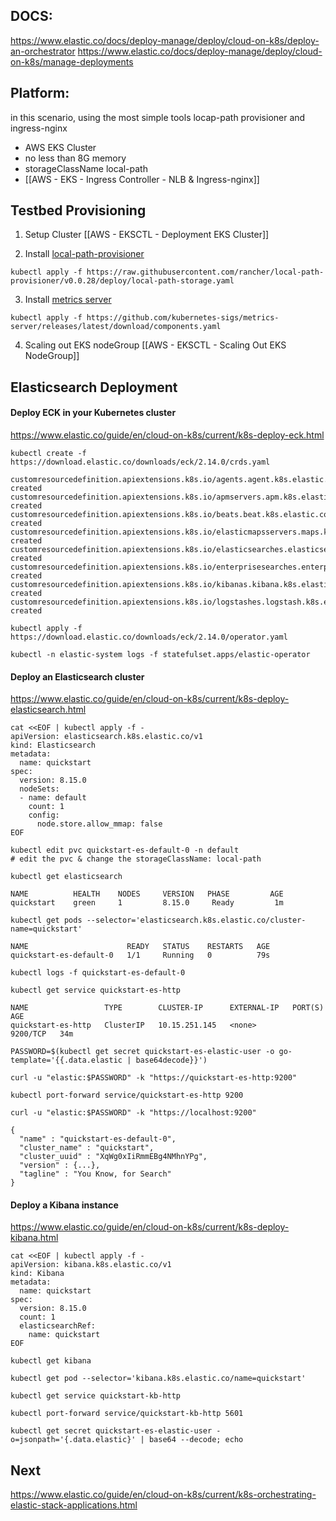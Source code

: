 ## DOCS:
https://www.elastic.co/docs/deploy-manage/deploy/cloud-on-k8s/deploy-an-orchestrator
https://www.elastic.co/docs/deploy-manage/deploy/cloud-on-k8s/manage-deployments

## Platform:
in this scenario, using the most simple tools locap-path provisioner and ingress-nginx
- AWS EKS Cluster
- no less than 8G memory
- storageClassName local-path
- [[AWS - EKS - Ingress Controller - NLB & Ingress-nginx]]

## Testbed Provisioning

1. Setup Cluster
[[AWS - EKSCTL - Deployment EKS Cluster]]

2. Install [local-path-provisioner](https://github.com/rancher/local-path-provisioner)
```
kubectl apply -f https://raw.githubusercontent.com/rancher/local-path-provisioner/v0.0.28/deploy/local-path-storage.yaml
```

3. Install [metrics server](https://github.com/kubernetes-sigs/metrics-server)
```
kubectl apply -f https://github.com/kubernetes-sigs/metrics-server/releases/latest/download/components.yaml
```

4. Scaling out EKS nodeGroup 
[[AWS - EKSCTL - Scaling Out EKS NodeGroup]]

## Elasticsearch Deployment

#### Deploy ECK in your Kubernetes cluster
https://www.elastic.co/guide/en/cloud-on-k8s/current/k8s-deploy-eck.html

```
kubectl create -f https://download.elastic.co/downloads/eck/2.14.0/crds.yaml
```

```
customresourcedefinition.apiextensions.k8s.io/agents.agent.k8s.elastic.co created
customresourcedefinition.apiextensions.k8s.io/apmservers.apm.k8s.elastic.co created
customresourcedefinition.apiextensions.k8s.io/beats.beat.k8s.elastic.co created
customresourcedefinition.apiextensions.k8s.io/elasticmapsservers.maps.k8s.elastic.co created
customresourcedefinition.apiextensions.k8s.io/elasticsearches.elasticsearch.k8s.elastic.co created
customresourcedefinition.apiextensions.k8s.io/enterprisesearches.enterprisesearch.k8s.elastic.co created
customresourcedefinition.apiextensions.k8s.io/kibanas.kibana.k8s.elastic.co created
customresourcedefinition.apiextensions.k8s.io/logstashes.logstash.k8s.elastic.co created
```

```
kubectl apply -f https://download.elastic.co/downloads/eck/2.14.0/operator.yaml
```

```
kubectl -n elastic-system logs -f statefulset.apps/elastic-operator
```
#### Deploy an Elasticsearch cluster
https://www.elastic.co/guide/en/cloud-on-k8s/current/k8s-deploy-elasticsearch.html

```
cat <<EOF | kubectl apply -f -
apiVersion: elasticsearch.k8s.elastic.co/v1
kind: Elasticsearch
metadata:
  name: quickstart
spec:
  version: 8.15.0
  nodeSets:
  - name: default
    count: 1
    config:
      node.store.allow_mmap: false
EOF
```

```
kubectl edit pvc quickstart-es-default-0 -n default
# edit the pvc & change the storageClassName: local-path
```

```
kubectl get elasticsearch
```

```
NAME          HEALTH    NODES     VERSION   PHASE         AGE
quickstart    green     1         8.15.0     Ready         1m
```

```
kubectl get pods --selector='elasticsearch.k8s.elastic.co/cluster-name=quickstart'
```

```
NAME                      READY   STATUS    RESTARTS   AGE
quickstart-es-default-0   1/1     Running   0          79s
```

```
kubectl logs -f quickstart-es-default-0
```

```
kubectl get service quickstart-es-http
```

```
NAME                 TYPE        CLUSTER-IP      EXTERNAL-IP   PORT(S)    AGE
quickstart-es-http   ClusterIP   10.15.251.145   <none>        9200/TCP   34m
```

```
PASSWORD=$(kubectl get secret quickstart-es-elastic-user -o go-template='{{.data.elastic | base64decode}}')
```

```
curl -u "elastic:$PASSWORD" -k "https://quickstart-es-http:9200"
```

```
kubectl port-forward service/quickstart-es-http 9200
```

```
curl -u "elastic:$PASSWORD" -k "https://localhost:9200"
```

```
{
  "name" : "quickstart-es-default-0",
  "cluster_name" : "quickstart",
  "cluster_uuid" : "XqWg0xIiRmmEBg4NMhnYPg",
  "version" : {...},
  "tagline" : "You Know, for Search"
}
```

#### Deploy a Kibana instance
https://www.elastic.co/guide/en/cloud-on-k8s/current/k8s-deploy-kibana.html

```
cat <<EOF | kubectl apply -f -
apiVersion: kibana.k8s.elastic.co/v1
kind: Kibana
metadata:
  name: quickstart
spec:
  version: 8.15.0
  count: 1
  elasticsearchRef:
    name: quickstart
EOF
```

```
kubectl get kibana
```

```
kubectl get pod --selector='kibana.k8s.elastic.co/name=quickstart'
```

```
kubectl get service quickstart-kb-http
```

```
kubectl port-forward service/quickstart-kb-http 5601
```

```
kubectl get secret quickstart-es-elastic-user -o=jsonpath='{.data.elastic}' | base64 --decode; echo
```

## Next 
https://www.elastic.co/guide/en/cloud-on-k8s/current/k8s-orchestrating-elastic-stack-applications.html
